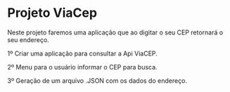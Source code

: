 # Projeto ViaCep

 Neste projeto faremos uma aplicação que ao digitar o seu CEP retornará o seu endereço.

1º Criar uma aplicação para consultar a Api ViaCEP.

2º Menu para o usuário informar o CEP para busca.

3º Geração de um arquivo .JSON com os dados do endereço.

